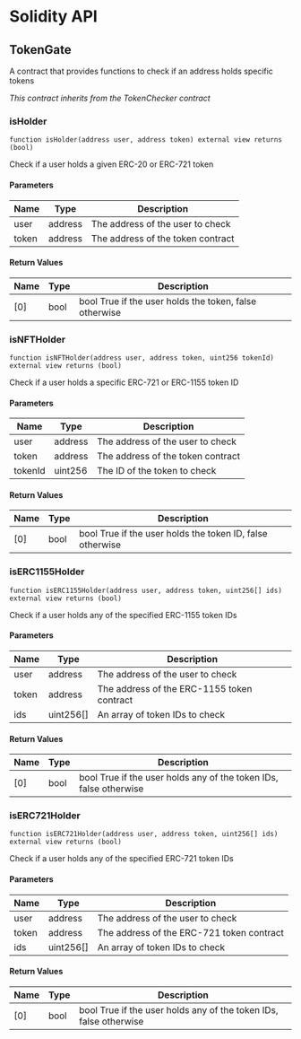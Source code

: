# Solidity API

## TokenGate

A contract that provides functions to check if an address holds specific tokens

_This contract inherits from the TokenChecker contract_

### isHolder

```solidity
function isHolder(address user, address token) external view returns (bool)
```

Check if a user holds a given ERC-20 or ERC-721 token

#### Parameters

| Name | Type | Description |
| ---- | ---- | ----------- |
| user | address | The address of the user to check |
| token | address | The address of the token contract |

#### Return Values

| Name | Type | Description |
| ---- | ---- | ----------- |
| [0] | bool | bool True if the user holds the token, false otherwise |

### isNFTHolder

```solidity
function isNFTHolder(address user, address token, uint256 tokenId) external view returns (bool)
```

Check if a user holds a specific ERC-721 or ERC-1155 token ID

#### Parameters

| Name | Type | Description |
| ---- | ---- | ----------- |
| user | address | The address of the user to check |
| token | address | The address of the token contract |
| tokenId | uint256 | The ID of the token to check |

#### Return Values

| Name | Type | Description |
| ---- | ---- | ----------- |
| [0] | bool | bool True if the user holds the token ID, false otherwise |

### isERC1155Holder

```solidity
function isERC1155Holder(address user, address token, uint256[] ids) external view returns (bool)
```

Check if a user holds any of the specified ERC-1155 token IDs

#### Parameters

| Name | Type | Description |
| ---- | ---- | ----------- |
| user | address | The address of the user to check |
| token | address | The address of the ERC-1155 token contract |
| ids | uint256[] | An array of token IDs to check |

#### Return Values

| Name | Type | Description |
| ---- | ---- | ----------- |
| [0] | bool | bool True if the user holds any of the token IDs, false otherwise |

### isERC721Holder

```solidity
function isERC721Holder(address user, address token, uint256[] ids) external view returns (bool)
```

Check if a user holds any of the specified ERC-721 token IDs

#### Parameters

| Name | Type | Description |
| ---- | ---- | ----------- |
| user | address | The address of the user to check |
| token | address | The address of the ERC-721 token contract |
| ids | uint256[] | An array of token IDs to check |

#### Return Values

| Name | Type | Description |
| ---- | ---- | ----------- |
| [0] | bool | bool True if the user holds any of the token IDs, false otherwise |

